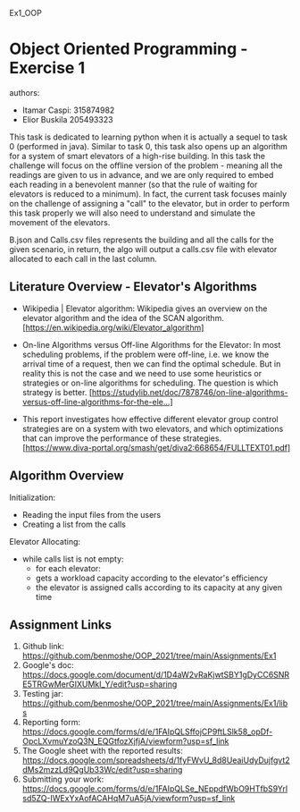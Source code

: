 Ex1_OOP
# Object Oriented Programming - Exercise 1

authors: 
- Itamar Caspi: 315874982
- Elior Buskila 205493323

This task is dedicated to learning python when it is actually a sequel to task 0 (performed in java).
Similar to task 0, this task also opens up an algorithm for a system of smart elevators of a high-rise building.
In this task the challenge will focus on the offline version of the problem - meaning all the readings are given to us in advance, and we are only required to embed each reading in a benevolent manner (so that the rule of waiting for elevators is reduced to a minimum). In fact, the current task focuses mainly on the challenge of assigning a "call" to the elevator, but in order to perform this task properly we will also need to understand and simulate the movement of the elevators.

B.json and Calls.csv files represents the building and all the calls for the given scenario, in return, the algo will output a calls.csv file with elevator allocated to each call in the last column.

## Literature Overview - Elevator's Algorithms

- Wikipedia | Elevator algorithm: Wikipedia gives an overview on the elevator algorithm and the idea of the SCAN algorithm. [https://en.wikipedia.org/wiki/Elevator_algorithm]

- On-line Algorithms versus Off-line Algorithms for the Elevator: In most scheduling problems, if the problem were off-line, i.e. we know the arrival time of a request, then we can find the optimal schedule. But in reality this is not the case and we need to use some heuristics or strategies or on-line algorithms for scheduling.  The question is which strategy is better.
 [https://studylib.net/doc/7878746/on-line-algorithms-versus-off-line-algorithms-for-the-ele...]

- This report investigates how effective different elevator group control
strategies are on a system with two elevators, and which optimizations that
can improve the performance of these strategies.
[https://www.diva-portal.org/smash/get/diva2:668654/FULLTEXT01.pdf]


## Algorithm Overview

Initialization:

- Reading the input files from the users
- Creating a list from the calls


Elevator Allocating:

* while calls list is not empty:
  * for each elevator:
   *   gets a workload capacity according to the elevator's efficiency
   *   the elevator is assigned calls according to its capacity at any given time
 

## Assignment Links

1. Github link: https://github.com/benmoshe/OOP_2021/tree/main/Assignments/Ex1
2. Google's doc: https://docs.google.com/document/d/1D4aW2vRaKjwtSBY1gDyCC6SNRE5TRGwMerGIXUMkI_Y/edit?usp=sharing
3. Testing jar: https://github.com/benmoshe/OOP_2021/tree/main/Assignments/Ex1/libs
4. Reporting form: https://docs.google.com/forms/d/e/1FAIpQLSffojCP9ftLSlk58_opDf-OpcLXvmuYzoQ3N_EQGtfozXjfjA/viewform?usp=sf_link
5. The Google sheet with the reported results: https://docs.google.com/spreadsheets/d/1fyFWvU_8d8UeaiUdyDujfgvt2dMs2mzzLd9QgUb33Wc/edit?usp=sharing
6. Submitting your work: https://docs.google.com/forms/d/e/1FAIpQLSe_NEppdfWbO9HTfbS9Yrlsd5ZQ-IWExYxAofACAHqM7uA5jA/viewform?usp=sf_link
